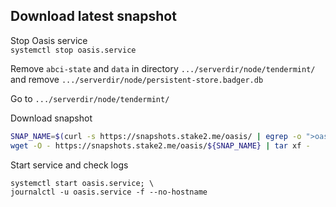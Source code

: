 ## Download latest snapshot  
Stop Oasis service  
`systemctl stop oasis.service`  

Remove `abci-state` and `data` in directory `.../serverdir/node/tendermint/` and remove `.../serverdir/node/persistent-store.badger.db`  

Go to `.../serverdir/node/tendermint/`

Download snapshot  
```bash
SNAP_NAME=$(curl -s https://snapshots.stake2.me/oasis/ | egrep -o ">oasis.*tar" | tr -d ">"); \
wget -O - https://snapshots.stake2.me/oasis/${SNAP_NAME} | tar xf -
```

Start service and check logs  
```
systemctl start oasis.service; \
journalctl -u oasis.service -f --no-hostname
```

